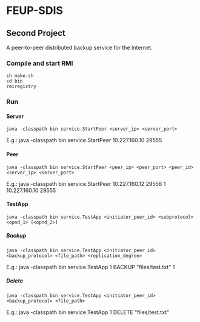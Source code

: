 # FEUP-SDIS

## Second Project
A peer-to-peer distributed backup service for the Internet.

### Compile and start RMI
```
sh make.sh
cd bin
rmiregistry
```

### Run

#### Server
```
java -classpath bin service.StartPeer <server_ip> <server_port>
```
E.g.: java -classpath bin service.StartPeer 10.227.160.10 29555


#### Peer
```
java -classpath bin service.StartPeer <peer_ip> <peer_port> <peer_id> <server_ip> <server_port>
```
E.g.: java -classpath bin service.StartPeer 10.227.160.12 29556 1 10.227.160.10 29555

#### TestApp
```
java -classpath bin service.TestApp <initiator_peer_id> <subprotocol> <opnd_1> [<opnd_2>]
```

##### Backup
```
java -classpath bin service.TestApp <initiator_peer_id> <backup_protocol> <file_path> <replication_degree>
```
E.g.: java -classpath bin service.TestApp 1 BACKUP "files/test.txt" 1


##### Delete
```
java -classpath bin service.TestApp <initiator_peer_id> <backup_protocol> <file_path>
```
E.g.: java -classpath bin service.TestApp 1 DELETE "files/test.txt"
